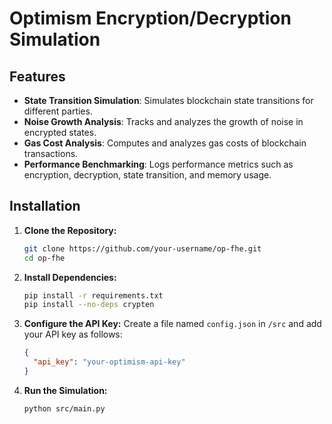 # Optimism Encryption/Decryption Simulation

## Features

- **State Transition Simulation**: Simulates blockchain state transitions for different parties.
- **Noise Growth Analysis**: Tracks and analyzes the growth of noise in encrypted states.
- **Gas Cost Analysis**: Computes and analyzes gas costs of blockchain transactions.
- **Performance Benchmarking**: Logs performance metrics such as encryption, decryption, state transition, and memory usage.

## Installation

1. **Clone the Repository:**

   ```bash
   git clone https://github.com/your-username/op-fhe.git
   cd op-fhe
2. **Install Dependencies:**

   ```bash
   pip install -r requirements.txt
   pip install --no-deps crypten

3. **Configure the API Key:**
   Create a file named `config.json` in `/src` and add your API key as follows:

   ```json
   {
     "api_key": "your-optimism-api-key"
   }
   ```
4. **Run the Simulation:**

   ```bash
   python src/main.py
   ```
